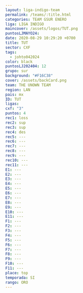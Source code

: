 ```yaml
---
layout: liga-indigo-team
permalink: /teams/:title.html
categories: TEAM GSUR ENERO
liga: LIGA INDIGO
maincover: /assets/logos/TUT.png
puntosLJMAYO24: 
date: 2020-08-29 10:29:20 +0700
title: TUT
sector: CXF
tags:
  - johto042024
color: black
puntosLJ202404: 12
grupo: sur
background: "#F16C38"
cover: /assets/backCard.png
team: THE UNOWN TEAM
region: LAN
pais: mx
ID: TUT
ligas: 
cxf: "3"
puntos: 4
rec1: loss
rec2: sup
rec3: sup
rec4: des
rec5: ---
rec6: ---
rec7: ---
rec8: ---
rec9: ---
rec10: ---
rec11: ---
E1: ---
E2: ---
E3: ---
E4: ---
E5: ---
E6: ---
E7: ---
E8: ---
E9: ---
E10: ---
E11: ---
F1: ---
F2: ---
F3: ---
F4: ---
F5: ---
F6: ---
F7: ---
F8: ---
F9: ---
F10: ---
F11: ---
place: top
temporada: SI
rango: ORO
---
```

